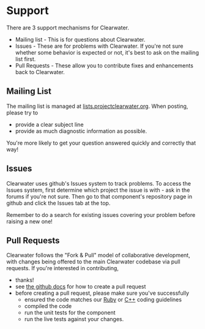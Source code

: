 # Support

There are 3 support mechanisms for Clearwater.

*   Mailing list - This is for questions about Clearwater.
*   Issues - These are for problems with Clearwater.  If you're not sure
    whether some behavior is expected or not, it's best to ask on the mailing
    list first.
*   Pull Requests - These allow you to contribute fixes and enhancements back
    to Clearwater.

## Mailing List

The mailing list is managed at
[lists.projectclearwater.org](http://lists.projectclearwater.org/listinfo/clearwater).
When posting, please try to

*   provide a clear subject line
*   provide as much diagnostic information as possible.

You're more likely to get your question answered quickly and correctly that
way!

## Issues

Clearwater uses github's Issues system to track problems.  To access the
Issues system, first determine which project the issue is with - ask in the
forums if you're not sure.  Then go to that component's repository page in
github and click the Issues tab at the top.

Remember to do a search for existing issues covering your problem before
raising a new one!

## Pull Requests

Clearwater follows the "Fork & Pull" model of collaborative development, with
changes being offered to the main Clearwater codebase via pull requests.  If
you're interested in contributing,

*   thanks!
*   see [the github docs](https://help.github.com/articles/using-pull-requests)
    for how to create a pull request
*   before creating a pull request, please make sure you've successfully
    *   ensured the code matches our [Ruby](Clearwater_Ruby_Coding_Guidelines.md) or [C++](Clearwater_CPP_Coding_Guidelines.md) coding guidelines
    *   compiled the code
    *   run the unit tests for the component
    *   run the live tests against your changes.

